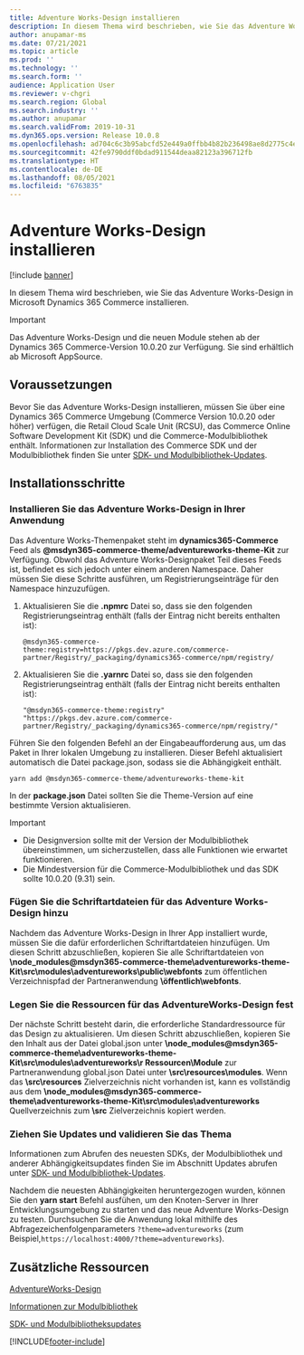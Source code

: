 ```yaml
---
title: Adventure Works-Design installieren
description: In diesem Thema wird beschrieben, wie Sie das Adventure Works-Design in Microsoft Dynamics 365 Commerce installieren.
author: anupamar-ms
ms.date: 07/21/2021
ms.topic: article
ms.prod: ''
ms.technology: ''
ms.search.form: ''
audience: Application User
ms.reviewer: v-chgri
ms.search.region: Global
ms.search.industry: ''
ms.author: anupamar
ms.search.validFrom: 2019-10-31
ms.dyn365.ops.version: Release 10.0.8
ms.openlocfilehash: ad704c6c3b95abcfd52e449a0ffbb4b82b236498ae8d2775c4e65811de3ef503
ms.sourcegitcommit: 42fe9790ddf0bdad911544deaa82123a396712fb
ms.translationtype: HT
ms.contentlocale: de-DE
ms.lasthandoff: 08/05/2021
ms.locfileid: "6763835"
---
```

# <a name="install-the-adventure-works-theme"></a>Adventure Works-Design installieren

[!include [banner](includes/banner.md)]

In diesem Thema wird beschrieben, wie Sie das Adventure Works-Design in Microsoft Dynamics 365 Commerce installieren. 

> [!IMPORTANT]
> Das Adventure Works-Design und die neuen Module stehen ab der Dynamics 365 Commerce-Version 10.0.20 zur Verfügung. Sie sind erhältlich ab Microsoft AppSource.

## <a name="prerequisites"></a>Voraussetzungen

Bevor Sie das Adventure Works-Design installieren, müssen Sie über eine Dynamics 365 Commerce Umgebung (Commerce Version 10.0.20 oder höher) verfügen, die Retail Cloud Scale Unit (RCSU), das Commerce Online Software Development Kit (SDK) und die Commerce-Modulbibliothek enthält. Informationen zur Installation des Commerce SDK und der Modulbibliothek finden Sie unter [SDK- und Modulbibliothek-Updates](e-commerce-extensibility/sdk-updates.md). 

## <a name="installation-steps"></a>Installationsschritte

### <a name="install-the-adventure-works-theme-in-your-application"></a>Installieren Sie das Adventure Works-Design in Ihrer Anwendung

Das Adventure Works-Themenpaket steht im **dynamics365-Commerce** Feed als **@msdyn365-commerce-theme/adventureworks-theme-Kit** zur Verfügung. Obwohl das Adventure Works-Designpaket Teil dieses Feeds ist, befindet es sich jedoch unter einem anderen Namespace. Daher müssen Sie diese Schritte ausführen, um Registrierungseinträge für den Namespace hinzuzufügen.

1. Aktualisieren Sie die **.npmrc** Datei so, dass sie den folgenden Registrierungseintrag enthält (falls der Eintrag nicht bereits enthalten ist):

    `@msdyn365-commerce-theme:registry=https://pkgs.dev.azure.com/commerce-partner/Registry/_packaging/dynamics365-commerce/npm/registry/`

1. Aktualisieren Sie die **.yarnrc** Datei so, dass sie den folgenden Registrierungseintrag enthält (falls der Eintrag nicht bereits enthalten ist):

    `"@msdyn365-commerce-theme:registry" "https://pkgs.dev.azure.com/commerce-partner/Registry/_packaging/dynamics365-commerce/npm/registry/"`  
    
Führen Sie den folgenden Befehl an der Eingabeaufforderung aus, um das Paket in Ihrer lokalen Umgebung zu installieren. Dieser Befehl aktualisiert automatisch die Datei package.json, sodass sie die Abhängigkeit enthält.

`yarn add @msdyn365-commerce-theme/adventureworks-theme-kit`

In der **package.json** Datei sollten Sie die Theme-Version auf eine bestimmte Version aktualisieren.

> [!IMPORTANT]
> - Die Designversion sollte mit der Version der Modulbibliothek übereinstimmen, um sicherzustellen, dass alle Funktionen wie erwartet funktionieren. 
> - Die Mindestversion für die Commerce-Modulbibliothek und das SDK sollte 10.0.20 (9.31) sein. 

### <a name="add-the-font-files-for-the-adventure-works-theme"></a>Fügen Sie die Schriftartdateien für das Adventure Works-Design hinzu

Nachdem das Adventure Works-Design in Ihrer App installiert wurde, müssen Sie die dafür erforderlichen Schriftartdateien hinzufügen. Um diesen Schritt abzuschließen, kopieren Sie alle Schriftartdateien von **\node_modules@msdyn365-commerce-theme\adventureworks-theme-Kit\src\modules\adventureworks\public\webfonts** zum öffentlichen Verzeichnispfad der Partneranwendung **\öffentlich\webfonts**.

### <a name="set-up-the-resources-for-the-adventure-works-theme"></a>Legen Sie die Ressourcen für das AdventureWorks-Design fest

Der nächste Schritt besteht darin, die erforderliche Standardressource für das Design zu aktualisieren. Um diesen Schritt abzuschließen, kopieren Sie den Inhalt aus der Datei global.json unter **\node_modules@msdyn365-commerce-theme\adventureworks-theme-Kit\src\modules\adventureworks\r Ressourcen\Module** zur Partneranwendung global.json Datei unter **\src\resources\modules**. Wenn das **\src\resources** Zielverzeichnis nicht vorhanden ist, kann es vollständig aus dem **\node_modules@msdyn365-commerce-theme\adventureworks-theme-Kit\src\modules\adventureworks** Quellverzeichnis zum **\src** Zielverzeichnis kopiert werden.

### <a name="pull-updates-and-validate-the-theme"></a>Ziehen Sie Updates und validieren Sie das Thema

Informationen zum Abrufen des neuesten SDKs, der Modulbibliothek und anderer Abhängigkeitsupdates finden Sie im Abschnitt Updates abrufen unter [SDK- und Modulbibliothek-Updates](e-commerce-extensibility/sdk-updates.md#pull-updates).

Nachdem die neuesten Abhängigkeiten heruntergezogen wurden, können Sie den **yarn start** Befehl ausfühen, um den Knoten-Server in Ihrer Entwicklungsumgebung zu starten und das neue Adventure Works-Design zu testen. Durchsuchen Sie die Anwendung lokal mithilfe des Abfragezeichenfolgenparameters `?theme=adventureworks` (zum Beispiel,`https://localhost:4000/?theme=adventureworks`).

## <a name="additional-resources"></a>Zusätzliche Ressourcen

[AdventureWorks-Design](adventure-works-theme.md)

[Informationen zur Modulbibliothek](starter-kit-overview.md)

[SDK- und Modulbibliotheksupdates](e-commerce-extensibility/sdk-updates.md)

[!INCLUDE[footer-include](../includes/footer-banner.md)]
